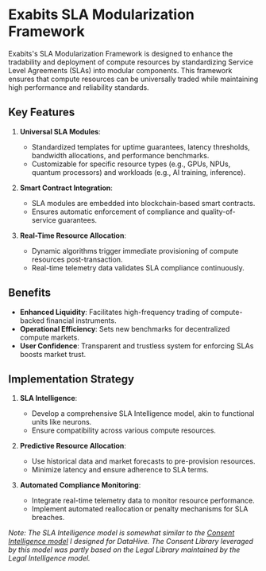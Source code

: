 # Exabits SLA Modularization Framework

Exabits's SLA Modularization Framework is designed to enhance the tradability and deployment of compute resources by standardizing Service Level Agreements (SLAs) into modular components. This framework ensures that compute resources can be universally traded while maintaining high performance and reliability standards.

## Key Features

1. **Universal SLA Modules**: 
   - Standardized templates for uptime guarantees, latency thresholds, bandwidth allocations, and performance benchmarks.
   - Customizable for specific resource types (e.g., GPUs, NPUs, quantum processors) and workloads (e.g., AI training, inference).

2. **Smart Contract Integration**:
   - SLA modules are embedded into blockchain-based smart contracts.
   - Ensures automatic enforcement of compliance and quality-of-service guarantees.

3. **Real-Time Resource Allocation**:
   - Dynamic algorithms trigger immediate provisioning of compute resources post-transaction.
   - Real-time telemetry data validates SLA compliance continuously.

## Benefits

- **Enhanced Liquidity**: Facilitates high-frequency trading of compute-backed financial instruments.
- **Operational Efficiency**: Sets new benchmarks for decentralized compute markets.
- **User Confidence**: Transparent and trustless system for enforcing SLAs boosts market trust.

## Implementation Strategy

1. **SLA Intelligence**:
   - Develop a comprehensive SLA Intelligence model, akin to functional units like neurons.
   - Ensure compatibility across various compute resources.

2. **Predictive Resource Allocation**:
   - Use historical data and market forecasts to pre-provision resources.
   - Minimize latency and ensure adherence to SLA terms.

3. **Automated Compliance Monitoring**:
   - Integrate real-time telemetry data to monitor resource performance.
   - Implement automated reallocation or penalty mechanisms for SLA breaches.

*Note: The SLA Intelligence model is somewhat similar to the [Consent Intelligence model](https://docs.google.com/document/d/1ooyc56-Yr03sHsqK4Q1WdBBEOS9lcEIu/edit?usp=drive_link&ouid=111669319430294495371&rtpof=true&sd=true) I designed for DataHive. The Consent Library leveraged by this model was partly based on the Legal Library maintained by the Legal Intelligence model.*

